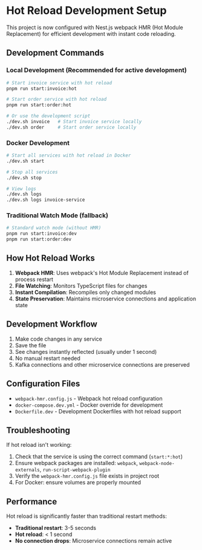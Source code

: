 # Hot Reload Development Setup

This project is now configured with Nest.js webpack HMR (Hot Module Replacement) for efficient development with instant code reloading.


## Development Commands

### Local Development (Recommended for active development)

```bash
# Start invoice service with hot reload
pnpm run start:invoice:hot

# Start order service with hot reload  
pnpm run start:order:hot

# Or use the development script
./dev.sh invoice   # Start invoice service locally
./dev.sh order     # Start order service locally
```

### Docker Development

```bash
# Start all services with hot reload in Docker
./dev.sh start

# Stop all services
./dev.sh stop

# View logs
./dev.sh logs
./dev.sh logs invoice-service
```

### Traditional Watch Mode (fallback)

```bash
# Standard watch mode (without HMR)
pnpm run start:invoice:dev
pnpm run start:order:dev
```

## How Hot Reload Works

1. **Webpack HMR**: Uses webpack's Hot Module Replacement instead of process restart
2. **File Watching**: Monitors TypeScript files for changes
3. **Instant Compilation**: Recompiles only changed modules
4. **State Preservation**: Maintains microservice connections and application state

## Development Workflow

1. Make code changes in any service
2. Save the file
3. See changes instantly reflected (usually under 1 second)
4. No manual restart needed
5. Kafka connections and other microservice connections are preserved

## Configuration Files

- `webpack-hmr.config.js` - Webpack hot reload configuration
- `docker-compose.dev.yml` - Docker override for development
- `Dockerfile.dev` - Development Dockerfiles with hot reload support

## Troubleshooting

If hot reload isn't working:

1. Check that the service is using the correct command (`start:*:hot`)
2. Ensure webpack packages are installed: `webpack`, `webpack-node-externals`, `run-script-webpack-plugin`
3. Verify the `webpack-hmr.config.js` file exists in project root
4. For Docker: ensure volumes are properly mounted

## Performance

Hot reload is significantly faster than traditional restart methods:
- **Traditional restart**: 3-5 seconds
- **Hot reload**: < 1 second
- **No connection drops**: Microservice connections remain active
